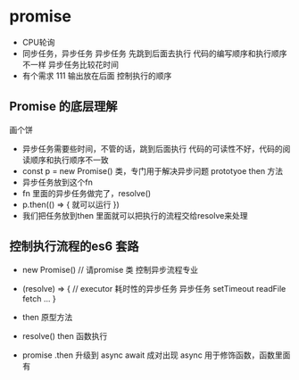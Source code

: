# promise

- CPU轮询
- 同步任务，异步任务
  异步任务
  先跳到后面去执行
  代码的编写顺序和执行顺序不一样
  异步任务比较花时间
- 有个需求
  111 输出放在后面
  控制执行的顺序

## Promise 的底层理解
画个饼
- 异步任务需要些时间，不管的话，跳到后面执行
  代码的可读性不好，代码的阅读顺序和执行顺序不一致
- const p = new Promise()
  类，专门用于解决异步问题
  prototyoe  then 方法
- 异步任务放到这个fn 
- fn 里面的异步任务做完了，resolve()
- p.then(() => {
    就可以运行
})
- 我们把任务放到then 里面就可以把执行的流程交给resolve来处理

## 控制执行流程的es6 套路
   - new Promise() // 请promise 类 控制异步流程专业
   - (resolve) => { // executor 耗时性的异步任务
     异步任务 setTimeout readFile fetch ...
   }
   - then 原型方法
   - resolve()  then 函数执行

- promise .then 升级到 async await 成对出现
  async 用于修饰函数，函数里面有
